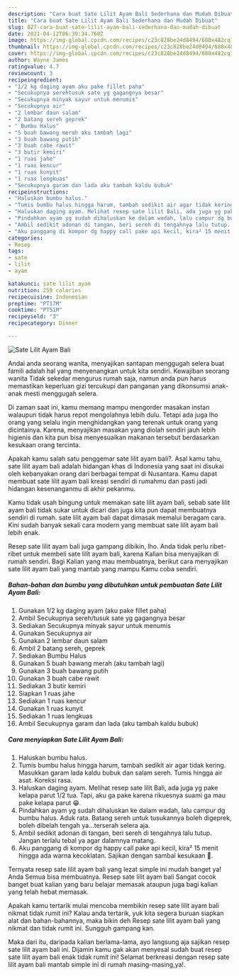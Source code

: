 ```yaml
---
description: "Cara buat Sate Lilit Ayam Bali Sederhana dan Mudah Dibuat"
title: "Cara buat Sate Lilit Ayam Bali Sederhana dan Mudah Dibuat"
slug: 827-cara-buat-sate-lilit-ayam-bali-sederhana-dan-mudah-dibuat
date: 2021-04-12T06:39:34.768Z
image: https://img-global.cpcdn.com/recipes/c23c828be24d8494/680x482cq70/sate-lilit-ayam-bali-foto-resep-utama.jpg
thumbnail: https://img-global.cpcdn.com/recipes/c23c828be24d8494/680x482cq70/sate-lilit-ayam-bali-foto-resep-utama.jpg
cover: https://img-global.cpcdn.com/recipes/c23c828be24d8494/680x482cq70/sate-lilit-ayam-bali-foto-resep-utama.jpg
author: Wayne James
ratingvalue: 4.7
reviewcount: 3
recipeingredient:
- "1/2 kg daging ayam aku pake fillet paha"
- "Secukupnya serehtusuk sate yg gagangnya besar"
- "Secukupnya minyak sayur untuk menumis"
- "Secukupnya air"
- "2 lembar daun salam"
- "2 batang sereh geprek"
- " Bumbu Halus"
- "5 buah bawang merah aku tambah lagi"
- "3 buah bawang putih"
- "3 buah cabe rawit"
- "3 butir kemiri"
- "1 ruas jahe"
- "1 ruas kencur"
- "1 ruas kunyit"
- "1 ruas lengkuas"
- "Secukupnya garam dan lada aku tambah kaldu bubuk"
recipeinstructions:
- "Haluskan bumbu halus."
- "Tumis bumbu halus hingga harum, tambah sedikit air agar tidak kering. Masukkan garam lada kaldu bubuk dan salam sereh. Tumis hingga air asat. Koreksi rasa."
- "Haluskan daging ayam. Melihat resep sate lilit Bali, ada juga yg pake kelapa parut 1/2 tua. Tapi, aku ga pake karena rikuesnya suami ga mau pake kelapa parut 😁."
- "Pindahkan ayam yg sudah dihaluskan ke dalam wadah, lalu campur dg bumbu halus. Aduk rata. Batang sereh untuk tusukannya boleh digeprek, boleh dibelah tengah ya...terserah selera aja."
- "Ambil sedikit adonan di tangan, beri sereh di tengahnya lalu tutup. Jangan terlalu tebal ya agar dalamnya matang."
- "Aku panggang di kompor dg happy call pake api kecil, kira² 15 menit hingga ada warna kecoklatan. Sajikan dengan sambal kesukaan 💖."
categories:
- Resep
tags:
- sate
- lilit
- ayam

katakunci: sate lilit ayam 
nutrition: 259 calories
recipecuisine: Indonesian
preptime: "PT17M"
cooktime: "PT51M"
recipeyield: "3"
recipecategory: Dinner

---
```



![Sate Lilit Ayam Bali](https://img-global.cpcdn.com/recipes/c23c828be24d8494/680x482cq70/sate-lilit-ayam-bali-foto-resep-utama.jpg)

Andai anda seorang wanita, menyajikan santapan menggugah selera buat famili adalah hal yang menyenangkan untuk kita sendiri. Kewajiban seorang  wanita Tidak sekedar mengurus rumah saja, namun anda pun harus memastikan keperluan gizi tercukupi dan panganan yang dikonsumsi anak-anak mesti menggugah selera.

Di zaman  saat ini, kamu memang mampu mengorder masakan instan walaupun tidak harus repot mengolahnya lebih dulu. Tetapi ada juga lho orang yang selalu ingin menghidangkan yang terenak untuk orang yang dicintainya. Karena, menyajikan masakan yang diolah sendiri jauh lebih higienis dan kita pun bisa menyesuaikan makanan tersebut berdasarkan kesukaan orang tercinta. 



Apakah kamu salah satu penggemar sate lilit ayam bali?. Asal kamu tahu, sate lilit ayam bali adalah hidangan khas di Indonesia yang saat ini disukai oleh kebanyakan orang dari berbagai tempat di Nusantara. Kamu dapat membuat sate lilit ayam bali kreasi sendiri di rumahmu dan pasti jadi hidangan kesenanganmu di akhir pekanmu.

Kamu tidak usah bingung untuk memakan sate lilit ayam bali, sebab sate lilit ayam bali tidak sukar untuk dicari dan juga kita pun dapat membuatnya sendiri di rumah. sate lilit ayam bali dapat dimasak memalui beragam cara. Kini sudah banyak sekali cara modern yang membuat sate lilit ayam bali lebih enak.

Resep sate lilit ayam bali juga gampang dibikin, lho. Anda tidak perlu ribet-ribet untuk membeli sate lilit ayam bali, karena Kalian bisa menyajikan di rumah sendiri. Bagi Kalian yang mau membuatnya, berikut cara menyajikan sate lilit ayam bali yang mantab yang mampu Kamu coba sendiri.

<!--inarticleads1-->

##### Bahan-bahan dan bumbu yang dibutuhkan untuk pembuatan Sate Lilit Ayam Bali:

1. Gunakan 1/2 kg daging ayam (aku pake fillet paha)
1. Ambil Secukupnya sereh/tusuk sate yg gagangnya besar
1. Sediakan Secukupnya minyak sayur untuk menumis
1. Gunakan Secukupnya air
1. Gunakan 2 lembar daun salam
1. Ambil 2 batang sereh, geprek
1. Sediakan  Bumbu Halus
1. Gunakan 5 buah bawang merah (aku tambah lagi)
1. Gunakan 3 buah bawang putih
1. Gunakan 3 buah cabe rawit
1. Sediakan 3 butir kemiri
1. Siapkan 1 ruas jahe
1. Sediakan 1 ruas kencur
1. Gunakan 1 ruas kunyit
1. Sediakan 1 ruas lengkuas
1. Ambil Secukupnya garam dan lada (aku tambah kaldu bubuk)




<!--inarticleads2-->

##### Cara menyiapkan Sate Lilit Ayam Bali:

1. Haluskan bumbu halus.
1. Tumis bumbu halus hingga harum, tambah sedikit air agar tidak kering. Masukkan garam lada kaldu bubuk dan salam sereh. Tumis hingga air asat. Koreksi rasa.
1. Haluskan daging ayam. Melihat resep sate lilit Bali, ada juga yg pake kelapa parut 1/2 tua. Tapi, aku ga pake karena rikuesnya suami ga mau pake kelapa parut 😁.
1. Pindahkan ayam yg sudah dihaluskan ke dalam wadah, lalu campur dg bumbu halus. Aduk rata. Batang sereh untuk tusukannya boleh digeprek, boleh dibelah tengah ya...terserah selera aja.
1. Ambil sedikit adonan di tangan, beri sereh di tengahnya lalu tutup. Jangan terlalu tebal ya agar dalamnya matang.
1. Aku panggang di kompor dg happy call pake api kecil, kira² 15 menit hingga ada warna kecoklatan. Sajikan dengan sambal kesukaan 💖.




Ternyata resep sate lilit ayam bali yang lezat simple ini mudah banget ya! Anda Semua bisa membuatnya. Resep sate lilit ayam bali Sangat cocok banget buat kalian yang baru belajar memasak ataupun juga bagi kalian yang telah hebat memasak.

Apakah kamu tertarik mulai mencoba membikin resep sate lilit ayam bali nikmat tidak rumit ini? Kalau anda tertarik, yuk kita segera buruan siapkan alat dan bahan-bahannya, maka bikin deh Resep sate lilit ayam bali yang nikmat dan tidak rumit ini. Sungguh gampang kan. 

Maka dari itu, daripada kalian berlama-lama, ayo langsung aja sajikan resep sate lilit ayam bali ini. Dijamin kamu gak akan menyesal sudah buat resep sate lilit ayam bali enak tidak rumit ini! Selamat berkreasi dengan resep sate lilit ayam bali mantab simple ini di rumah masing-masing,ya!.

